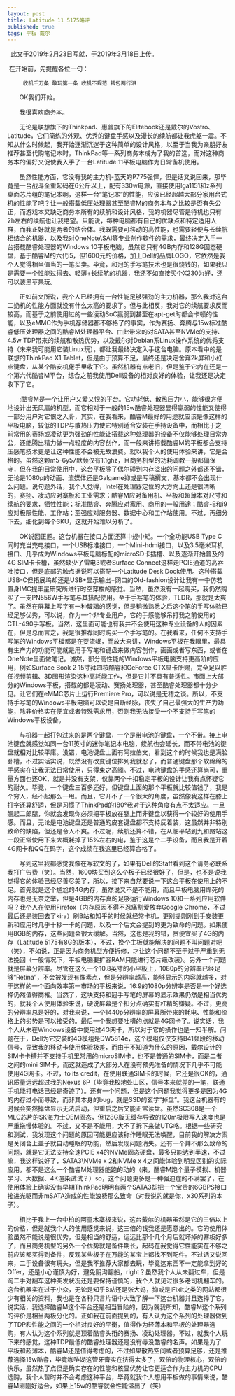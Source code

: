```yaml
---  
layout: post  
title: Latitude 11 5175略评  
published: true  
tags: 平板 戴尔
---  
```

  
 &nbsp;&nbsp;此文于2019年2月23日写就，于2019年3月18日上传。  

 &nbsp;在开始前，先提醒各位一句：  

		 收机千万条 敢玩第一条 收机不规范 钱包两行泪  

&nbsp; &nbsp; &nbsp; &nbsp;OK我们开始。  

 &nbsp; &nbsp; &nbsp; &nbsp;我很喜欢商务本。  

  &nbsp; &nbsp; &nbsp; &nbsp;无论是联想旗下的Thinkpad、惠普旗下的Elitebook还是戴尔的Vostro、Latitude，它们简练的外观、优秀的键盘手感以及漫长的续航都让我虎躯一震。不知从什么时候起，我开始逐渐沉迷于这种简单的设计风格，以至于当我为亲朋好友推荐甚至代购笔记本时，ThinkPad等一系列商务本成为了我的首选，而对这种商务本的偏好又促使我入手了一台Latitude 11平板电脑作为日常备机使用。  

 &nbsp; &nbsp; &nbsp; &nbsp;虽然性能方面，它没有我的主力机-蓝天的P775强悍，但是话又说回来，那毕竟是一台战斗全重起码在6公斤以上，配有330w电源，直接使用lga1151和z系列桌面芯片组的笔记本啊，这样一台“笔记本”的性能，应该已经超越大部分家用台式机的性能了吧？让一般搭载低压处理器甚至酷睿M的商务本与之比较是否有失公正，而游戏本又缺乏商务本所有的续航和设计风格，我的机器尽管是待机也只有2h左右的续航也让我绝望。只能说，每种电脑都有自己的优缺点和特定适用人群，而我正好就是两者的结合体。我既需要可移动的高性能，也需要轻便与长续航相结合的机器，以及我对OneNote\SAI等专业创作软件的需求，最终决定入手一台搭载酷睿处理器的Windows 10平板电脑。虽然它只有4GB内存和128G固态硬盘，基于酷睿M的六代i5，但1600元的价格，加上Dell的品牌LOGO，它依然是我个人觉得相当值当的一笔买卖。毕竟，和冠的手写笔技术也是很烧钱的，如果我只是需要一个性能过得去、轻薄+长续航的机器，我还不如直接买个X230为好，还可以装黑苹果玩。  

 &nbsp; &nbsp; &nbsp; &nbsp;正如前文所说，我个人已经拥有一台性能足够强劲的主力机器，那么我对这台二奶机的性能方面就没有什么太高的要求了。但与此相反，我对它的续航要求反而较高，而基于之前使用过的一些凌动SoC羸弱到甚至在apt-get时都会卡顿的性能，以及eMMC作为手机存储器都不够格了的事实，作为赛扬、奔腾与15w标准酷睿低压处理器之间的酷睿M处理器平台、由此带来的对SATA甚至NVMe的支持、4.5w TDP带来的续航和散热优势，以及戴尔对Debian系Linux操作系统的优秀支持（未来我可能用它装Linux玩），都让我最终决定入手这台电脑。原本看中的是联想的ThinkPad X1 Tablet，但是由于预算不足，最终还是决定舍弃2k屏和小红点键盘，从某个酷安机佬手里收下它。虽然机器有点老旧，但是鉴于它内在还是一个第六代酷睿M平台，综合之前我使用Dell设备的相对良好的体验，让我还是决定收下了它。  

 &nbsp; &nbsp; &nbsp; &nbsp;;酷睿M是一个让用户又爱又恨的平台。它功耗低、散热压力小，能够很方便地设计出无风扇的机型，而它相对于一般的15w酷睿处理器显得羸弱的性能又使得一部分用户对它恨之入骨，其实，在我看来，酷睿M最好的用途就应该是像这样的平板电脑，较低的TDP与散热压力使它特别适合安装在手持设备中，而相比于之前常用的赛扬或凌动更为强劲的性能让搭载这种处理器的设备不仅能够处理日常办公，还能腾出精力做一点轻度的内容创作，而一般来讲搭载酷睿M的平板都会支持压感笔技术更是让这种性能不会被无故浪费。就以我个人的使用体验来讲，它是合格的。虽然这颗m5-6y57默频仅有1.1ghz，且商务机型的功耗调教一般都偏保守，但在我的日常使用中，这台平板除了偶尔碰到内存溢出的问题之外都还不错，无论是1080p的动画、流媒体还是Galgame抑或是写稿撰文，基本都不会出现什么问题。说句题外话，我个人觉得，Intel在处理器定位的大方向上还是很清晰的，赛扬、凌动应对寨板和工业需求；酷睿M应对备用机、平板和超薄本对尺寸和续航的要求，牺牲性能；标准酷睿、奔腾应对家用、商用的一般用途；酷睿-E和i9应对极限性能、工作站；至强应对服务器、数据中心和工作站使用。不过，再细分下去，细化到每个SKU，这就开始难以分析了。

  &nbsp; &nbsp; &nbsp; &nbsp;OK说回正题。这台机器在接口方面还算中规中矩。一个全功能USB Type C同时充当充电接口，一个USB标准接口，一个Mini-hdmi接口，以及3.5毫米耳机接口、几乎成为Windows平板电脑标配的microSD卡插槽、以及逐渐开始普及的4G SIM卡卡槽，虽然缺少了雷电3或者Surface Connect这样走PCIE通道的高吞吐接口，但是底部的触点据说可以搭配一个Latitude Desk Dock使用。这种搭载USB-C但拓展坞却还是USB+显示输出+网口的Old-fashion设计让我有一中仿若置身IMC提丰星研究所进行时空穿梭的感觉。当然，虽然没有一起购买，我仍然购买了一支PN556W手写笔与其搭配使用。至于手写笔的体验，TLDR，那就是太爽了。虽然在屏幕上写字有一种玻璃的感觉，但是稍微熟悉之后这个笔的手写体验已经足够优秀，可以说，作为一个非专业用户，它的手感能够吊打我之前使用的CTL-490手写板。当然，这里面可能也有我并不会使用这种专业设备的人的因素在，但是总而言之，我是很推荐同时购买一个手写笔的。在我看来，任何不支持手写笔的Windows平板都是在耍流氓，而放大来讲，Windows平板在我眼里，最具有生产力的功能可能就是用手写笔和键盘来做内容创作，画画或者写东西，或者在OneNote里面做笔记。诚然，部分高性能的Windows平板电脑支持更高阶的应用，例如Surface Book 2 15寸拜四核酷睿和GeForce GTX显卡所赐，完全足以胜任视频剪辑、3D图形渲染这种高耗能工作，但是它并不具有普适性。市面上大部分的Windows平板，搭载的都是凌动、赛扬处理器，甚至酷睿处理器都十分少见。让它们在eMMC芯片上运行Premiere Pro，可以说是无稽之谈。所以，不支持手写笔的Windows平板电脑可以说是自断经脉，丧失了自己最强大的生产力功能，除非价格实在便宜或者特殊需求用，否则我无法接受一个不支持手写笔的Windows平板设备。  

  &nbsp; &nbsp; &nbsp; &nbsp;与机器一起打包过来的是两个键盘，一个是带电池的键盘，一个不带。接上电池键盘就感觉如同一台11英寸的迷你笔记本电脑，续航也会延长，而不带电池的键盘就相对比较平庸。没错，电池键盘上面有阿拉伯文，看到这个的时候我也是满脸卧槽，不过实话实说，既然没有改变键位排列我就忍了，而普通键盘那个软绵绵的手感实在让我无法日常使用，只得束之高阁。不过，电池键盘的手感还算尚可，重量方面也还OK，就是并没有支架，仅靠两个卡扣稳定平板的设计让我有点怀疑它的耐久。毕竟，一个键盘三百多还好，但键盘上面的那个平板就比较值钱了，我是个穷人，经不起那么一甩。而且，它开不了一个很大的角度，虽然像我这样在膝上打字还算舒适，但是习惯了ThinkPad的180°我对于这种角度有点不太适应。一旦翘起二郎腿，你就会发现你必须把平板放在腿上而非键盘以获得一个较好的使用手感。而且，无论是电池键盘还是普通的皮套键盘都不支持反着装，这虽然并非特别致命的缺陷，但还是令人不爽。不过呢，续航还算不错，在从临平站到九和路站这一段正常使用下来大概耗掉了15%左右的电，鉴于这是个二手设备，而且我是开着4G网卡和QQ在码字，这个成绩在我这里已经算合格了。  

 &nbsp; &nbsp; &nbsp; &nbsp;写到这里我都感觉我像在写软文的了，如果有Dell的Staff看到这个请务必联系我打广告费（笑）。当然，1600块买到这么个板子已经很好了，但是，也不是说我觉得它的体验已经尽善尽美了，所以，接下来自然要说一下这台平板在使用上的不足。首先就是这个尴尬的4G内存，虽然说又不是不能用，而且平板电脑用焊死的内存也是无奈之举，但是4GB的内存真的足够运行Windows 10和一系列应用软件吗？我个人在使用Firefox（内存原因不得不忍痛割爱放弃Google Chrome，不过最后还是装回去了kira）刷B站和知乎的时候就经常卡机，更别提刚刚到手安装更新和应用时几乎十秒一卡的问题，以及一个后文会提到的更为致命的问题。如果使用8GB的内存，这些问题会很大缓解。当然，这也是我的错，贪便宜买了4G的内存（Latitude 5175有8G的版本），不过，换个主板就能解决的问题不叫问题对吧（笑），不如说，正是因为商务机型方便拆修，才让这个问题不至于过于严重到无法挽回（一般情况下，平板电脑要扩容RAM只能进行芯片级改装）。另外一个问题就是屏幕分辨率。尽管在这么一个10.8英寸的小平板上，1080p的分辨率已经足够“Retina”，不会被发现有像素点，但是分辨率越高，能够显示的内容就越多，对于这样的一个面向效率第一市场的平板来说，16:9的1080p分辨率是否是一个好选择仍然值得商榷。当然了，这块支持和冠手写笔的屏幕的显示效果仍然是相当优秀的，就我个人使用体验来说，硬说屏幕是个扣分点确实有杠精的嫌疑。不过，更高的分辨率总是好的，对我来说，一个1440p分辨率的屏幕所带来的耗电、性能和价格上的劣势是可以接受的。最后一个我想要吐槽的点就是4G网卡了。说实话，我个人从未在Windows设备中使用过4G网卡，所以对于它的操作也是一知半解。问题在于，Dell为它安装的4G模组是DW5814e，这个模组仅仅支持B41频段的移动信号，导致我的移动卡使用体验极差，而由于不知道为什么的原因，戴尔设计的SIM卡卡槽并不支持手机里常用的microSIM卡，也不是普通的SIM卡，而是二者之间的mini SIM卡，而这就造成了大部分人在没有预先准备的情况下几乎不可能使用4G网卡。不过，to its credit，在使用联通SIM卡的时候，它还是很OK的，通讯质量远远超过我的Nexus 6P（毕竟我校地处山区，信号本来就差的一笔，联通手机能打电话已经是奇迹了）。还有一个问题，但是这个问题我觉得更多是因为4G的内存过小而导致，而非其本身的bug，就是SSD的玄学“掉盘”。我这台机器有的时候会突然掉盘显示无法启动，但重启之后又能正常读盘。虽然SC308是一个MLC芯片的SK海力士OEM固态，但128G版无缓存导致的120m极限写入速度也是严重拖慢体验的。不过，又不是不能用，大不了拆下来做UTG咯。根据一些研究和测试，我发现这个问题的原因可能更应该称作睡眠无法唤醒，目前我的解决方案是关闭合上盖子就自动睡眠的功能，然后发现问题消失。还有一个并不那么致命的问题，就是它无法支持全速PCIE x4的NVMe固态硬盘，最多只能达到半速，不过嘛，我这样说好了，SATA3\NVMe x 2和NVMe x 4之间能体验到明显区别的实际应用，都不是这么一个酷睿M处理器能跑的动的（来，酷睿M跑个量子模拟、机器学习、大数据、4K渲染试试？）so，这个问题更多是一种强迫症的不满罢了，在使用体验上确实没有早期ThinkPad明明有两个SATA3却把一个宝贵的6GBPS接口接进光驱而非mSATA造成的性能浪费那么致命（对我说的就是你，x30系列的本子）。
   
  &nbsp; &nbsp; &nbsp; &nbsp;相比于我上一台中柏的阿童木寨板来说，这台戴尔的机器虽然是它的三倍以上的价格，但是就我个人的使用感觉来说，这三倍的钱我还是愿意出的。它的使用体验虽然不能说是很优秀，但是相当的舒适，远远比那个几个月后就坏掉的寨板好多了，而且商务机型的另外一个优势就是备件期长，起码在我觉得它性能实在不够之前应该都买得到备件，反观某些板子在万能的某宝上都找不到配件。不过话又说回来，二手设备很有玩头，但是我不推荐大家都去玩，毕竟这东西不一定能拿到好的Offer，还是小心谨慎为好，避免阴沟翻船，right？虽然我个人从未翻过车，但是淘二手对翻车这种突发状况还是要保持谨慎的，我个人就见过很多老司机翻车的。这台机器实在过于小众，无论是知乎B站还是张大妈，抑或是iFixit之类的网站都很少有相关的资料，我也是在各种只言片语中大致了解一下这台机器并且选择了它。说实话，我选择酷睿M这个平台还是相当冒险的，因为就我所知，酷睿M这个系列的评价是相当两极分化的。正如我在前面提到的，有人认为这个系列的处理器做到了TDP和性能之间的一个相对良好的平衡，值得作为轻薄本和平板的处理器选购，有人认为这个系列就是顶着酷睿头衔的赛扬、凌动处理器。不过，就我个人玩下来的感觉，这种TDP最低的酷睿处理器还是没有辱没酷睿的名声。如果是为了平板和超薄本，酷睿M还是值得考虑的，不过如果散热空间或者预算足够，还是推荐选择15w酷睿，毕竟咖啡湖这管牙膏实在挤得太多了，双倍的物理核心，双倍的快乐，虽然热了点但是确实存在的性能和核显优势让它更适合作为主力机的CPU选购，我个人暂时并不会考虑这种平台，毕竟就我个人想用平板做的事情来说，酷睿M刚刚好适合，如果上15w的酷睿就会性能溢出了（笑）  